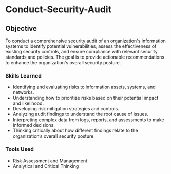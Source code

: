 # Conduct-Security-Audit

## Objective

To conduct a comprehensive security audit of an organization's information systems to identify potential vulnerabilities, assess the effectiveness of existing security controls, and ensure compliance with relevant security standards and policies. The goal is to provide actionable recommendations to enhance the organization's overall security posture.

### Skills Learned

- Identifying and evaluating risks to information assets, systems, and networks.
- Understanding how to prioritize risks based on their potential impact and likelihood.
- Developing risk mitigation strategies and controls.
- Analyzing audit findings to understand the root cause of issues.
- Interpreting complex data from logs, reports, and assessments to make informed decisions.
- Thinking critically about how different findings relate to the organization’s overall security posture.

### Tools Used

- Risk Assessment and Management
- Analytical and Critical Thinking

